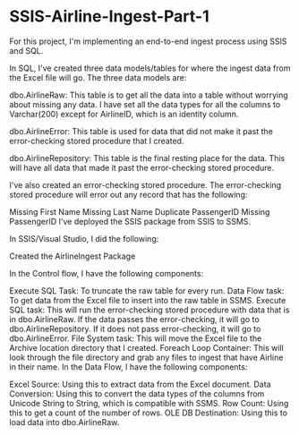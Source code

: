 # SSIS-Airline-Ingest-Part-1
For this project, I'm implementing an end-to-end ingest process using SSIS and SQL. 

In SQL, I've created three data models/tables for where the ingest data from the Excel file will go. The three data models are:

dbo.AirlineRaw: This table is to get all the data into a table without worrying about missing any data. I have set all the data types for all the columns to Varchar(200) except for AirlineID, which is an identity column.

dbo.AirlineError: This table is used for data that did not make it past the error-checking stored procedure that I created.

dbo.AirlineRepository: This table is the final resting place for the data. This will have all data that made it past the error-checking stored procedure.

I've also created an error-checking stored procedure. The error-checking stored procedure will error out any record that has the following:

Missing First Name
Missing Last Name
Duplicate PassengerID
Missing PassengerID
I've deployed the SSIS package from SSIS to SSMS.

In SSIS/Visual Studio, I did the following:

Created the AirlineIngest Package

In the Control flow, I have the following components:

Execute SQL Task: To truncate the raw table for every run.
Data Flow task: To get data from the Excel file to insert into the raw table in SSMS.
Execute SQL task: This will run the error-checking stored procedure with data that is in dbo.AirlineRaw. If the data passes the error-checking, it will go to dbo.AirlineRepository. If it does not pass error-checking, it will go to dbo.AirlineError.
File System task: This will move the Excel file to the Archive location directory that I created.
Foreach Loop Container: This will look through the file directory and grab any files to ingest that have Airline in their name.
In the Data Flow, I have the following components:

Excel Source: Using this to extract data from the Excel document.
Data Conversion: Using this to convert the data types of the columns from Unicode String to String, which is compatible with SSMS.
Row Count: Using this to get a count of the number of rows.
OLE DB Destination: Using this to load data into dbo.AirlineRaw.
